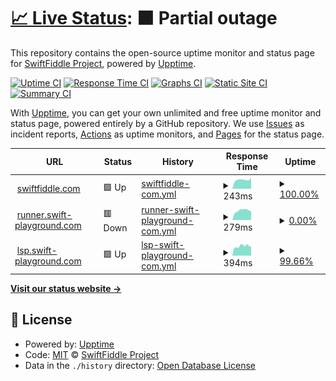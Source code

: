 # [📈 Live Status](https://status.swiftfiddle.com): <!--live status--> **🟧 Partial outage**

This repository contains the open-source uptime monitor and status page for [SwiftFiddle Project](https://swiftfiddle.com/), powered by [Upptime](https://github.com/upptime/upptime).

[![Uptime CI](https://github.com/SwiftFiddle/status.swiftfiddle.com/workflows/Uptime%20CI/badge.svg)](https://github.com/SwiftFiddle/status.swiftfiddle.com/actions?query=workflow%3A%22Uptime+CI%22)
[![Response Time CI](https://github.com/SwiftFiddle/status.swiftfiddle.com/workflows/Response%20Time%20CI/badge.svg)](https://github.com/SwiftFiddle/status.swiftfiddle.com/actions?query=workflow%3A%22Response+Time+CI%22)
[![Graphs CI](https://github.com/SwiftFiddle/status.swiftfiddle.com/workflows/Graphs%20CI/badge.svg)](https://github.com/SwiftFiddle/status.swiftfiddle.com/actions?query=workflow%3A%22Graphs+CI%22)
[![Static Site CI](https://github.com/SwiftFiddle/status.swiftfiddle.com/workflows/Static%20Site%20CI/badge.svg)](https://github.com/SwiftFiddle/status.swiftfiddle.com/actions?query=workflow%3A%22Static+Site+CI%22)
[![Summary CI](https://github.com/SwiftFiddle/status.swiftfiddle.com/workflows/Summary%20CI/badge.svg)](https://github.com/SwiftFiddle/status.swiftfiddle.com/actions?query=workflow%3A%22Summary+CI%22)

With [Upptime](https://upptime.js.org), you can get your own unlimited and free uptime monitor and status page, powered entirely by a GitHub repository. We use [Issues](https://github.com/SwiftFiddle/status.swiftfiddle.com/issues) as incident reports, [Actions](https://github.com/SwiftFiddle/status.swiftfiddle.com/actions) as uptime monitors, and [Pages](https://status.swiftfiddle.com) for the status page.

<!--start: status pages-->
<!-- This summary is generated by Upptime (https://github.com/upptime/upptime) -->
<!-- Do not edit this manually, your changes will be overwritten -->
<!-- prettier-ignore -->
| URL | Status | History | Response Time | Uptime |
| --- | ------ | ------- | ------------- | ------ |
| <img alt="" src="https://icons.duckduckgo.com/ip3/swiftfiddle.com.ico" height="13"> [swiftfiddle.com](https://swiftfiddle.com/) | 🟩 Up | [swiftfiddle-com.yml](https://github.com/SwiftFiddle/status.swiftfiddle.com/commits/HEAD/history/swiftfiddle-com.yml) | <details><summary><img alt="Response time graph" src="./graphs/swiftfiddle-com/response-time-week.png" height="20"> 243ms</summary><br><a href="https://status.swiftfiddle.com/history/swiftfiddle-com"><img alt="Response time 262" src="https://img.shields.io/endpoint?url=https%3A%2F%2Fraw.githubusercontent.com%2FSwiftFiddle%2Fstatus.swiftfiddle.com%2FHEAD%2Fapi%2Fswiftfiddle-com%2Fresponse-time.json"></a><br><a href="https://status.swiftfiddle.com/history/swiftfiddle-com"><img alt="24-hour response time 387" src="https://img.shields.io/endpoint?url=https%3A%2F%2Fraw.githubusercontent.com%2FSwiftFiddle%2Fstatus.swiftfiddle.com%2FHEAD%2Fapi%2Fswiftfiddle-com%2Fresponse-time-day.json"></a><br><a href="https://status.swiftfiddle.com/history/swiftfiddle-com"><img alt="7-day response time 243" src="https://img.shields.io/endpoint?url=https%3A%2F%2Fraw.githubusercontent.com%2FSwiftFiddle%2Fstatus.swiftfiddle.com%2FHEAD%2Fapi%2Fswiftfiddle-com%2Fresponse-time-week.json"></a><br><a href="https://status.swiftfiddle.com/history/swiftfiddle-com"><img alt="30-day response time 247" src="https://img.shields.io/endpoint?url=https%3A%2F%2Fraw.githubusercontent.com%2FSwiftFiddle%2Fstatus.swiftfiddle.com%2FHEAD%2Fapi%2Fswiftfiddle-com%2Fresponse-time-month.json"></a><br><a href="https://status.swiftfiddle.com/history/swiftfiddle-com"><img alt="1-year response time 257" src="https://img.shields.io/endpoint?url=https%3A%2F%2Fraw.githubusercontent.com%2FSwiftFiddle%2Fstatus.swiftfiddle.com%2FHEAD%2Fapi%2Fswiftfiddle-com%2Fresponse-time-year.json"></a></details> | <details><summary><a href="https://status.swiftfiddle.com/history/swiftfiddle-com">100.00%</a></summary><a href="https://status.swiftfiddle.com/history/swiftfiddle-com"><img alt="All-time uptime 98.87%" src="https://img.shields.io/endpoint?url=https%3A%2F%2Fraw.githubusercontent.com%2FSwiftFiddle%2Fstatus.swiftfiddle.com%2FHEAD%2Fapi%2Fswiftfiddle-com%2Fuptime.json"></a><br><a href="https://status.swiftfiddle.com/history/swiftfiddle-com"><img alt="24-hour uptime 100.00%" src="https://img.shields.io/endpoint?url=https%3A%2F%2Fraw.githubusercontent.com%2FSwiftFiddle%2Fstatus.swiftfiddle.com%2FHEAD%2Fapi%2Fswiftfiddle-com%2Fuptime-day.json"></a><br><a href="https://status.swiftfiddle.com/history/swiftfiddle-com"><img alt="7-day uptime 100.00%" src="https://img.shields.io/endpoint?url=https%3A%2F%2Fraw.githubusercontent.com%2FSwiftFiddle%2Fstatus.swiftfiddle.com%2FHEAD%2Fapi%2Fswiftfiddle-com%2Fuptime-week.json"></a><br><a href="https://status.swiftfiddle.com/history/swiftfiddle-com"><img alt="30-day uptime 100.00%" src="https://img.shields.io/endpoint?url=https%3A%2F%2Fraw.githubusercontent.com%2FSwiftFiddle%2Fstatus.swiftfiddle.com%2FHEAD%2Fapi%2Fswiftfiddle-com%2Fuptime-month.json"></a><br><a href="https://status.swiftfiddle.com/history/swiftfiddle-com"><img alt="1-year uptime 99.98%" src="https://img.shields.io/endpoint?url=https%3A%2F%2Fraw.githubusercontent.com%2FSwiftFiddle%2Fstatus.swiftfiddle.com%2FHEAD%2Fapi%2Fswiftfiddle-com%2Fuptime-year.json"></a></details>
| <img alt="" src="https://icons.duckduckgo.com/ip3/runner.swift-playground.com.ico" height="13"> [runner.swift-playground.com](https://runner.swift-playground.com/) | 🟥 Down | [runner-swift-playground-com.yml](https://github.com/SwiftFiddle/status.swiftfiddle.com/commits/HEAD/history/runner-swift-playground-com.yml) | <details><summary><img alt="Response time graph" src="./graphs/runner-swift-playground-com/response-time-week.png" height="20"> 279ms</summary><br><a href="https://status.swiftfiddle.com/history/runner-swift-playground-com"><img alt="Response time 445" src="https://img.shields.io/endpoint?url=https%3A%2F%2Fraw.githubusercontent.com%2FSwiftFiddle%2Fstatus.swiftfiddle.com%2FHEAD%2Fapi%2Frunner-swift-playground-com%2Fresponse-time.json"></a><br><a href="https://status.swiftfiddle.com/history/runner-swift-playground-com"><img alt="24-hour response time 319" src="https://img.shields.io/endpoint?url=https%3A%2F%2Fraw.githubusercontent.com%2FSwiftFiddle%2Fstatus.swiftfiddle.com%2FHEAD%2Fapi%2Frunner-swift-playground-com%2Fresponse-time-day.json"></a><br><a href="https://status.swiftfiddle.com/history/runner-swift-playground-com"><img alt="7-day response time 279" src="https://img.shields.io/endpoint?url=https%3A%2F%2Fraw.githubusercontent.com%2FSwiftFiddle%2Fstatus.swiftfiddle.com%2FHEAD%2Fapi%2Frunner-swift-playground-com%2Fresponse-time-week.json"></a><br><a href="https://status.swiftfiddle.com/history/runner-swift-playground-com"><img alt="30-day response time 370" src="https://img.shields.io/endpoint?url=https%3A%2F%2Fraw.githubusercontent.com%2FSwiftFiddle%2Fstatus.swiftfiddle.com%2FHEAD%2Fapi%2Frunner-swift-playground-com%2Fresponse-time-month.json"></a><br><a href="https://status.swiftfiddle.com/history/runner-swift-playground-com"><img alt="1-year response time 445" src="https://img.shields.io/endpoint?url=https%3A%2F%2Fraw.githubusercontent.com%2FSwiftFiddle%2Fstatus.swiftfiddle.com%2FHEAD%2Fapi%2Frunner-swift-playground-com%2Fresponse-time-year.json"></a></details> | <details><summary><a href="https://status.swiftfiddle.com/history/runner-swift-playground-com">0.00%</a></summary><a href="https://status.swiftfiddle.com/history/runner-swift-playground-com"><img alt="All-time uptime 94.35%" src="https://img.shields.io/endpoint?url=https%3A%2F%2Fraw.githubusercontent.com%2FSwiftFiddle%2Fstatus.swiftfiddle.com%2FHEAD%2Fapi%2Frunner-swift-playground-com%2Fuptime.json"></a><br><a href="https://status.swiftfiddle.com/history/runner-swift-playground-com"><img alt="24-hour uptime 0.00%" src="https://img.shields.io/endpoint?url=https%3A%2F%2Fraw.githubusercontent.com%2FSwiftFiddle%2Fstatus.swiftfiddle.com%2FHEAD%2Fapi%2Frunner-swift-playground-com%2Fuptime-day.json"></a><br><a href="https://status.swiftfiddle.com/history/runner-swift-playground-com"><img alt="7-day uptime 0.00%" src="https://img.shields.io/endpoint?url=https%3A%2F%2Fraw.githubusercontent.com%2FSwiftFiddle%2Fstatus.swiftfiddle.com%2FHEAD%2Fapi%2Frunner-swift-playground-com%2Fuptime-week.json"></a><br><a href="https://status.swiftfiddle.com/history/runner-swift-playground-com"><img alt="30-day uptime 61.57%" src="https://img.shields.io/endpoint?url=https%3A%2F%2Fraw.githubusercontent.com%2FSwiftFiddle%2Fstatus.swiftfiddle.com%2FHEAD%2Fapi%2Frunner-swift-playground-com%2Fuptime-month.json"></a><br><a href="https://status.swiftfiddle.com/history/runner-swift-playground-com"><img alt="1-year uptime 94.35%" src="https://img.shields.io/endpoint?url=https%3A%2F%2Fraw.githubusercontent.com%2FSwiftFiddle%2Fstatus.swiftfiddle.com%2FHEAD%2Fapi%2Frunner-swift-playground-com%2Fuptime-year.json"></a></details>
| <img alt="" src="https://icons.duckduckgo.com/ip3/lsp.swift-playground.com.ico" height="13"> [lsp.swift-playground.com](https://lsp.swift-playground.com/) | 🟩 Up | [lsp-swift-playground-com.yml](https://github.com/SwiftFiddle/status.swiftfiddle.com/commits/HEAD/history/lsp-swift-playground-com.yml) | <details><summary><img alt="Response time graph" src="./graphs/lsp-swift-playground-com/response-time-week.png" height="20"> 394ms</summary><br><a href="https://status.swiftfiddle.com/history/lsp-swift-playground-com"><img alt="Response time 481" src="https://img.shields.io/endpoint?url=https%3A%2F%2Fraw.githubusercontent.com%2FSwiftFiddle%2Fstatus.swiftfiddle.com%2FHEAD%2Fapi%2Flsp-swift-playground-com%2Fresponse-time.json"></a><br><a href="https://status.swiftfiddle.com/history/lsp-swift-playground-com"><img alt="24-hour response time 482" src="https://img.shields.io/endpoint?url=https%3A%2F%2Fraw.githubusercontent.com%2FSwiftFiddle%2Fstatus.swiftfiddle.com%2FHEAD%2Fapi%2Flsp-swift-playground-com%2Fresponse-time-day.json"></a><br><a href="https://status.swiftfiddle.com/history/lsp-swift-playground-com"><img alt="7-day response time 394" src="https://img.shields.io/endpoint?url=https%3A%2F%2Fraw.githubusercontent.com%2FSwiftFiddle%2Fstatus.swiftfiddle.com%2FHEAD%2Fapi%2Flsp-swift-playground-com%2Fresponse-time-week.json"></a><br><a href="https://status.swiftfiddle.com/history/lsp-swift-playground-com"><img alt="30-day response time 428" src="https://img.shields.io/endpoint?url=https%3A%2F%2Fraw.githubusercontent.com%2FSwiftFiddle%2Fstatus.swiftfiddle.com%2FHEAD%2Fapi%2Flsp-swift-playground-com%2Fresponse-time-month.json"></a><br><a href="https://status.swiftfiddle.com/history/lsp-swift-playground-com"><img alt="1-year response time 481" src="https://img.shields.io/endpoint?url=https%3A%2F%2Fraw.githubusercontent.com%2FSwiftFiddle%2Fstatus.swiftfiddle.com%2FHEAD%2Fapi%2Flsp-swift-playground-com%2Fresponse-time-year.json"></a></details> | <details><summary><a href="https://status.swiftfiddle.com/history/lsp-swift-playground-com">99.66%</a></summary><a href="https://status.swiftfiddle.com/history/lsp-swift-playground-com"><img alt="All-time uptime 98.76%" src="https://img.shields.io/endpoint?url=https%3A%2F%2Fraw.githubusercontent.com%2FSwiftFiddle%2Fstatus.swiftfiddle.com%2FHEAD%2Fapi%2Flsp-swift-playground-com%2Fuptime.json"></a><br><a href="https://status.swiftfiddle.com/history/lsp-swift-playground-com"><img alt="24-hour uptime 100.00%" src="https://img.shields.io/endpoint?url=https%3A%2F%2Fraw.githubusercontent.com%2FSwiftFiddle%2Fstatus.swiftfiddle.com%2FHEAD%2Fapi%2Flsp-swift-playground-com%2Fuptime-day.json"></a><br><a href="https://status.swiftfiddle.com/history/lsp-swift-playground-com"><img alt="7-day uptime 99.66%" src="https://img.shields.io/endpoint?url=https%3A%2F%2Fraw.githubusercontent.com%2FSwiftFiddle%2Fstatus.swiftfiddle.com%2FHEAD%2Fapi%2Flsp-swift-playground-com%2Fuptime-week.json"></a><br><a href="https://status.swiftfiddle.com/history/lsp-swift-playground-com"><img alt="30-day uptime 99.92%" src="https://img.shields.io/endpoint?url=https%3A%2F%2Fraw.githubusercontent.com%2FSwiftFiddle%2Fstatus.swiftfiddle.com%2FHEAD%2Fapi%2Flsp-swift-playground-com%2Fuptime-month.json"></a><br><a href="https://status.swiftfiddle.com/history/lsp-swift-playground-com"><img alt="1-year uptime 98.76%" src="https://img.shields.io/endpoint?url=https%3A%2F%2Fraw.githubusercontent.com%2FSwiftFiddle%2Fstatus.swiftfiddle.com%2FHEAD%2Fapi%2Flsp-swift-playground-com%2Fuptime-year.json"></a></details>

<!--end: status pages-->

[**Visit our status website →**](https://status.swiftfiddle.com)

## 📄 License

- Powered by: [Upptime](https://github.com/upptime/upptime)
- Code: [MIT](./LICENSE) © [SwiftFiddle Project](https://swiftfiddle.com/)
- Data in the `./history` directory: [Open Database License](https://opendatacommons.org/licenses/odbl/1-0/)
